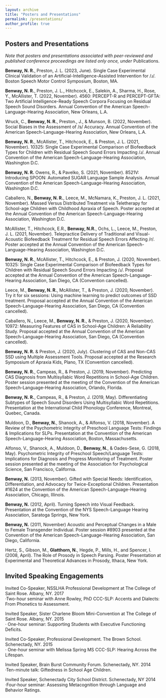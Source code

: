 ```yaml
---
layout: archive
title: "Posters and Presentations"
permalink: /presentations/
author_profile: true
---
```


## Posters and Presentations  
*Note that posters and presentations associated with peer-reviewed and published conference proceedings are listed only once, under* Publications.

**Benway, N. R.**, Preston, J. L. (2023, June). Single Case Experimental Clinical Validation of an Artificial-Intelligence-Assisted Intervention for /ɹ/. Boston Speech Motor Control Symposium, Boston, MA.

**Benway, N. R.**, Preston, J. L., Hitchcock, E., Salekin, A., Sharma, H.,  Rose, Y., McAllister, T. (2022, November). 4560: PERCEPT-R and PERCEPT-GFTA: Two Artificial Intelligence-Ready Speech Corpora Focusing on Residual Speech Sound Disorders. Annual Convention of the American Speech-Language-Hearing Association, New Orleans, L.A.

Wruck, C., **Benway, N. R.**, Preston., J., & Munson, B. (2022, November). Social Biases in the Assessment of /s/ Accuracy. Annual Convention of the American Speech-Language-Hearing Association, New Orleans, L.A.

**Benway, N. R.**, McAllister, T., Hitchcock, E., & Preston, J. L. (2021, November). 10325: Single Case Experimental Comparison of Biofeedback Types for Children with Residual Speech Sound Errors Impacting /ɹ/. Annual Convention of the American Speech-Language-Hearing Association, Washington D.C.

**Benway, N. R.** Owens, R., & Pavelko, S. (2021, November). 8521V: Introducing SPOON: Automated SUGAR Language Sample Analysis. Annual Convention of the American Speech-Language-Hearing Association, Washington D.C. 

Caballero, N., **Benway, N. R.**, Leece, M., McNamara, K., Preston, J. L. (2021, November). Massed Versus Distributed Treatment via Teletherapy for School-age Children with Childhood Apraxia of Speech. Poster accepted at the Annual Convention of the American Speech-Language-Hearing Association, Washington D.C.

McAllister, T., Hitchcock, E.R., **Benway, N.R.**, Ochs, L., Leece, M., Preston, J. L. (2021, November). Telepractice Delivery of Traditional and Visual-Acoustic Biofeedback Treatment for Residual Speech Errors Affecting /r/. Poster accepted at the Annual Convention of the American Speech-Language-Hearing Association, Washington D.C.

**Benway, N. R.**, McAllister, T., Hitchcock, E., & Preston, J. (2020, November). 10325: Single Case Experimental Comparison of Biofeedback Types for Children with Residual Speech Sound Errors Impacting /ɹ/. Proposal accepted at the Annual Convention of the American Speech-Language-Hearing Association, San Diego, CA (Convention cancelled).

Leece, M., **Benway, N. R.**, McAllister, T., & Preston, J. (2020, November). Try it for six sessions: Using machine learning to predict outcomes of SSD treatment. Proposal accepted at the Annual Convention of the American Speech-Language-Hearing Association, San Diego, CA (Convention cancelled).

Caballero, N., Leece, M., **Benway, N. R.**, & Preston, J. (2020, November). 10972: Measuring Features of CAS in School-Age Children: A Reliability Study. Proposal accepted at the Annual Convention of the American Speech-Language-Hearing Association, San Diego, CA (Convention cancelled).

**Benway, N. R.** & Preston, J. (2020, July). Clustering of CAS and Non-CAS SSD using Multiple Assessment Tools. Proposal accepted at the Research Symposium of Apraxia Kids, Plano, TX (Convention cancelled).

**Benway, N. R.**, Campeas, R., & Preston, J. (2019, November). Predicting CAS Diagnosis from Multisyllabic Word Repetitions in School-Age Children. Poster session presented at the meeting of the Convention of the American Speech-Language-Hearing Association, Orlando, Florida.  

**Benway, N. R.**, Campeas, R., & Preston, J. (2019, May). Differentiating Subtypes of Speech Sound Disorders Using Multisyllabic Word Repetitions. Presentation at the International Child Phonology Conference, Montreal, Quebec, Canada.  

Muldoon, D., **Benway, N.**, Shanock, A., & Alfonso, V. (2018, November). A Review of the Psychometric Integrity of Preschool Language Tests: Findings & Implications for SLPs. Presentation at the Convention of the American Speech-Language-Hearing Association, Boston, Massachusetts.  

Alfonso, V., Shanock, A., Muldoon, D., **Benway, N.**, & Oades-Sese, G. (2018, May). Psychometric Integrity of Preschool Speech/Language Tests: Implications for Diagnosis and Progress Monitoring of Treatment. Poster session presented at the meeting of the Association for Psychological Science, San Francisco, California.   

**Benway, N.** (2013, November). Gifted with Special Needs: Identification, Differentiation, and Advocacy for Twice-Exceptional Children. Presentation #1624 at the Convention of the American Speech-Language-Hearing Association, Chicago, Illinois.  

**Benway, N.** (2012, April). Turning Speech into Visual Feedback. Presentation at the Convention of the NYS Speech-Language Hearing Association, Saratoga Springs, New York.  

**Benway, N.** (2011, November) Acoustic and Perceptual Changes in a Male to Female Transgender Individual. Poster session #8903 presented at the Convention of the American Speech-Language-Hearing Association, San Diego, California.  

Hertz, S., Gibson, M., **Glatthorn, N.**, Hegde, P., Mills, H., and Spencer, I. (2008, April). The Role of Prosody in Speech Parsing. Poster Presentation at Experimental and Theoretical Advances in Prosody, Ithaca, New York.  

## Invited Speaking Engagements

Invited Co-Speaker, NSSLHA Professional Development at The College of Saint Rose. Albany, NY. 2017  
·Two-hour seminar with Anne Rowley, PhD CCC-SLP: Accents and Dialects: From Phonetics to Assessment.

Invited Speaker, Sister Charlene Bloom Mini-Convention at The College of Saint Rose. Albany, NY. 2015  
· One-hour seminar: Supporting Students with Executive Functioning Deficits.  

Invited Co-Speaker, Professional Development. The Brown School. Schenectady, NY. 2015  
· One-hour seminar with Melissa Spring MS CCC-SLP: Hearing Across the Lifespan.  

Invited Speaker, Brain Burst Community Forum. Schenectady, NY. 2014  
·Ten-minute talk: Giftedness in School Age Children.  

Invited Speaker, Schenectady City School District. Schenectady, NY	2014  
·Four-hour seminar: Assessing Metacognition through Language and Behavior Ratings. 
